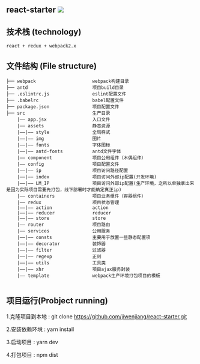 ## react-starter <img src='https://img.shields.io/badge/node-v7.8.0-green.svg'>

## 技术栈 (technology)

```
react + redux + webpack2.x
```

## 文件结构 (File structure)


```
├── webpack                     webpack构建目录
├── antd                        项目build目录
├── .eslintrc.js                eslint配置文件
├── .babelrc                    babel配置文件
├── package.json                项目配置文件
├── src                         生产目录
    |—— app.jsx                 入口文件
    |—— assets                  静态资源
    |——|—— style                全局样式    
    |——|—— img                  图片
    |——|—— fonts                字体图标
    |——|—— antd-fonts           antd文件字体
    |—— component               项目公用组件（木偶组件）
    |—— config                  项目配置文件    
    |——|—— ip                   项目访问路径配置    
    |——|—— index                项目访问外部ip配置(开发环境)  
    |——|—— LM_IP                项目访问外部ip配置(生产环境，之所以单独拿出来是因为实际项目需要先打包，线下部署时才能确定真正ip)
    |—— containers              项目业务组件（容器组件）
    |—— redux                   项目状态管理
    |——|—— action               action
    |——|—— reducer              reducer
    |——|—— store                store
    |—— router                  项目路由
    |—— services                公用服务  
    |——|—— consts               主要用于放置一些静态配置项
    |——|—— decorator            装饰器
    |——|—— filter               过滤器
    |——|—— regexp               正则  
    |——|—— utils                工具类
    |——|—— xhr                  项目ajax服务封装
    |—— template                webpack生产环境打包项目的模板
  
```



## 项目运行(Probject running)

1.克隆项目到本地 : git clone https://github.com/jiwenjiang/react-starter.git

2.安装依赖环境 : yarn install

3.启动项目 : yarn dev        

4.打包项目 : npm dist







